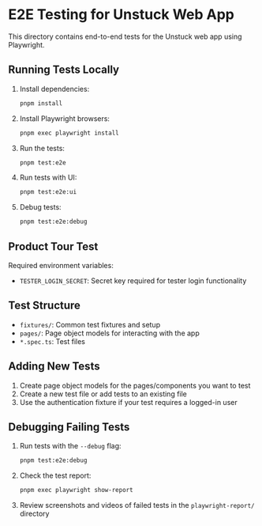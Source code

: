 # E2E Testing for Unstuck Web App

This directory contains end-to-end tests for the Unstuck web app using Playwright.

## Running Tests Locally

1. Install dependencies:

   ```bash
   pnpm install
   ```

2. Install Playwright browsers:

   ```bash
   pnpm exec playwright install
   ```

3. Run the tests:

   ```bash
   pnpm test:e2e
   ```

4. Run tests with UI:

   ```bash
   pnpm test:e2e:ui
   ```

5. Debug tests:
   ```bash
   pnpm test:e2e:debug
   ```

## Product Tour Test

Required environment variables:

- `TESTER_LOGIN_SECRET`: Secret key required for tester login functionality

## Test Structure

- `fixtures/`: Common test fixtures and setup
- `pages/`: Page object models for interacting with the app
- `*.spec.ts`: Test files

## Adding New Tests

1. Create page object models for the pages/components you want to test
2. Create a new test file or add tests to an existing file
3. Use the authentication fixture if your test requires a logged-in user

## Debugging Failing Tests

1. Run tests with the `--debug` flag:

   ```bash
   pnpm test:e2e:debug
   ```

2. Check the test report:

   ```bash
   pnpm exec playwright show-report
   ```

3. Review screenshots and videos of failed tests in the `playwright-report/` directory
